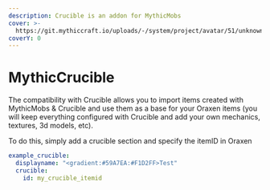 ```yaml
---
description: Crucible is an addon for MythicMobs
cover: >-
  https://git.mythiccraft.io/uploads/-/system/project/avatar/51/unknown.png?width=64
coverY: 0
---
```


# MythicCrucible

The compatibility with Crucible allows you to import items created with MythicMobs & Crucible and use them as a base for your Oraxen items (you will keep everything configured with Crucible and add your own mechanics, textures, 3d models, etc).

To do this, simply add a crucible section and specify the itemID in Oraxen

```yaml
example_crucible:
  displayname: "<gradient:#59A7EA:#F1D2FF>Test"
  crucible:
    id: my_crucible_itemid
```
